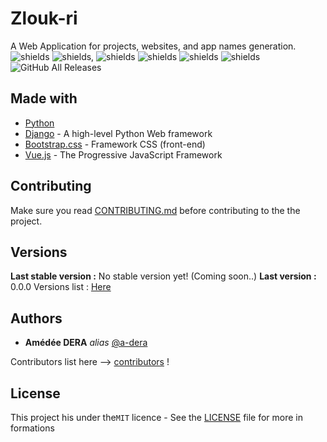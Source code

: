 # Zlouk-ri
A Web Application for projects, websites, and app names generation.<br>
![shields](https://img.shields.io/badge/-Generate-lightgrey) ![shields](https://img.shields.io/badge/-Projects-lightgrey),
 ![shields](https://img.shields.io/badge/-Website-lightgrey) ![shields](https://img.shields.io/badge/-And-lightgrey)
 ![shields](https://img.shields.io/badge/-Applications-lightgrey) ![shields](https://img.shields.io/badge/-Names-lightgrey)
<br>
![GitHub All Releases](https://img.shields.io/github/downloads/a-dera/Zlouk-ri/total?color=Blue&label=downloads)
<br>


## Made with
* [Python](https://python.org/)
* [Django](https://www.djangoproject.com/) - A high-level Python Web framework
* [Bootstrap.css](https://getbootstrap.com/) - Framework CSS (front-end)
* [Vue.js](https://vuejs.org/) - The Progressive JavaScript Framework



## Contributing

Make sure you read  [CONTRIBUTING.md](CONTRIBUTING.md) before contributing to the the project.

## Versions
**Last stable version  :** No stable version yet! (Coming soon..)
**Last version  :** 0.0.0
Versions list : [Here](https://github.com/a-dera/Zlouk-ri/tags)


## Authors
* **Amédée DERA** _alias_ [@a-dera](https://github.com/a-dera)

Contributors list here --> [contributors](https://github.com/a-dera/Zlouk-ri/contributors) !


## License

This project his under the``MIT``  licence - See  the [LICENSE](LICENSE)  file for more in formations

